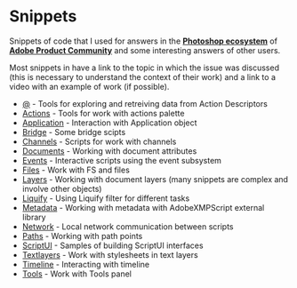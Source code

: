 # Snippets

Snippets of code that I used for answers in the [**Photoshop ecosystem**](https://community.adobe.com/t5/photoshop-ecosystem/ct-p/ct-photoshop) of [**Adobe Product Community**](https://community.adobe.com/ "Adobe Support Community") and some interesting answers of other users.

Most snippets in have a link to the topic in which the issue was discussed (this is necessary to understand the context of their work) and a link to a video with an example of work (if possible).

* [@](@) - Tools for exploring and retreiving data from Action Descriptors
* [Actions](Actions) - Tools for work with actions palette
* [Application](Application) - Interaction with Application object
* [Bridge](Bridge) - Some bridge scipts
* [Channels](Channels) - Scripts for work with channels
* [Documents](Documents) - Working with document attributes
* [Events](Events) - Interactive scripts using the event subsystem
* [Files](Files) - Work with FS and files
* [Layers](Layers) - Working with document layers (many snippets are complex and involve other objects)
* [Liquify](Liquify) - Using Liquify filter for different tasks
* [Metadata](Metadata) - Working with metadata with AdobeXMPScript external library
* [Network](Network) - Local network communication between scripts
* [Paths](Paths) - Working with path points
* [ScriptUI](ScriptUI) - Samples of building ScriptUI interfaces
* [Textlayers](Textlayers) - Work with stylesheets in text layers
* [Timeline](Timeline) - Interacting with timeline
* [Tools](Tools) - Work with Tools panel
